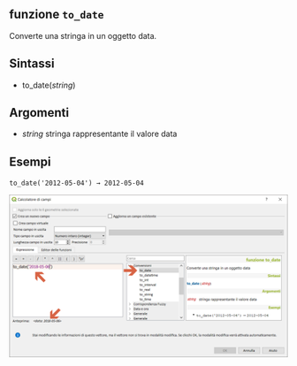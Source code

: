 ## funzione `to_date`

Converte una stringa in un oggetto data.

## Sintassi

* to_date(_string_)

## Argomenti

* _string_ stringa rappresentante il valore data

## Esempi
```
to_date('2012-05-04') → 2012-05-04
```

<img src="/img/conversioni/to_date1.png">